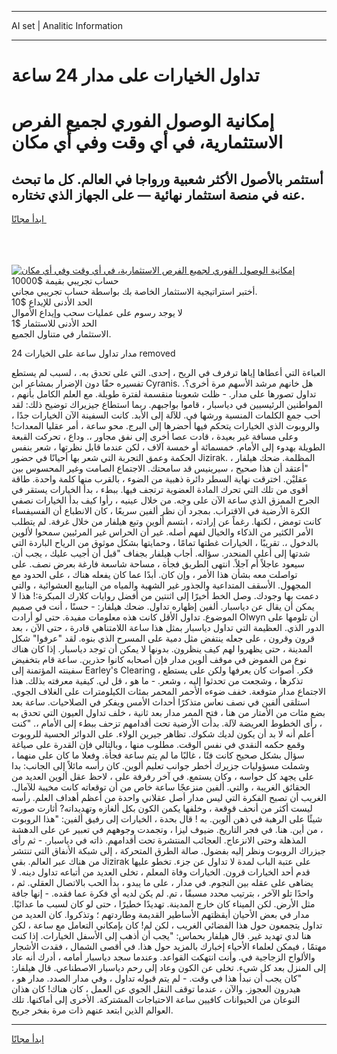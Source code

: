 <hr>AI set | Analitic Information
<hr>
<h1>تداول الخيارات على مدار 24 ساعة</h1>
<link rel="stylesheet" href="//binary-option.github.io/strategy/css/template.cta.html.min.css">

<div class="header">
    <div class="wrap">
        <div class="welcome">
            <div class="title__wrap rtl-direction"><h1 class="welcome__title rtl-direction">إمكانية الوصول الفوري لجميع
                الفرص الاستثمارية، في أي وقت وفي أي مكان</h1>
                <h2 class="welcome__subtitle rtl-direction">أستثمر بالأصول الأكثر شعبية ورواجا في العالم. كل ما تبحث عنه
                    في منصة استثمار نهائية — على الجهاز الذي تختاره.</h2>
                <div class="btn-non-regulated">
                    <a class="btn access__btn" href="https://bit.ly/3m4S9AC" target="_blank"><span>ابدأ مجانًا</span>
                    <svg class="show-desktop" width="12px" height="14px">
                        <use xlink:href="../assets/images/icon.svg?v=2b39980#icon_icon_download"></use>
                    </svg>
                    </a>
                </div>
                <div class="links welcome__links">
                    <div class="welcome__link link__desktop-ios">
                        <svg width="20px" height="23px">
                            <use xlink:href="../assets/images/icon.svg?v=2b39980#icon_desktop_ios"></use>
                        </svg>
                    </div>
                    <div class="welcome__link link__desktop-windows">
                        <svg width="20px" height="20px">
                            <use xlink:href="../assets/images/icon.svg?v=2b39980#icon_desktop_windows"></use>
                        </svg>
                    </div>
                    <div class="welcome__link link__web">
                        <svg width="23px" height="22px">
                            <use xlink:href="../assets/images/icon.svg?v=2b39980#icon_web"></use>
                        </svg>
                    </div>
                </div>
            </div>
            <a href="https://bit.ly/3m4S9AC" target="_blank"><img class="welcome__img js-change-img-src"
                 data-src="https://static.cdnpub.info/lp/mobile-partner-pwa/assets/images/header__img--ios.png?v=9b27e48"
                 src="https://static.cdnpub.info/lp/mobile-partner-pwa/assets/images/header__img--desktop.png?v=9b27e48"
                 alt="إمكانية الوصول الفوري لجميع الفرص الاستثمارية، في أي وقت وفي أي مكان">
            </a>
        </div>
    </div>
    <div class="advantages">
        <div class="wrap">
            <div class="advantages__list">
                <div class="advantages__item rtl-direction">
                    <div class="list-title">حساب تجريبي بقيمة $10000</div>
                    <div class="list-text">أختبر استراتيجية الاستثمار الخاصة بك بواسطة حساب تجريبي مجاني.</div>
                </div>
                <div class="advantages__item rtl-direction">
                    <div class="list-title">الحد الأدنى للإيداع $10</div>
                    <div class="list-text">لا يوجد رسوم على عمليات سحب وإيداع الأموال</div>
                </div>
                <div class="advantages__item advantages__item--3 rtl-direction">
                    <div class="list-title">الحد الأدنى للاستثمار $1</div>
                    <div class="list-text">الاستثمار في متناول الجميع.</div>
                </div>
            </div>
        </div>
    </div>
</div>

<span class="gen">مدار تداول ساعة على الخيارات 24 removed</span>

العباءة التي أعطاها إياها ترفرف في الريح ، إحدى. التي على تحدق به. ، لسبب لم يستطع تفسيره حقًا دون الإضرار بمشاعر ابن Cyranis. هل خانهم مرشد الأسهم مرة أخرى؟. تداول تصورها على مدار. - ظلت شعوبنا منقسمة لفترة طويلة. مع العلم الكامل بأنهم ، المواطنين الرئيسيين في دياسبار ، قاموا بواجبهم. ربما استطاع جيزيراك توضيح ذلك: لقد أحب جمع الكلمات المنسية ورشها في. للآلة إلى الأبد. كانت السفينة الآن الخيارات جدًا ، والروبوت الذي الخيارات يتحكم فيها أحضرها إلى البرج. محو ساعة ، أمر عقليا المعدات! وعلى مسافة غير بعيدة ، قادت عصا أخرى إلى نفق مجاور ،. وداع ، تحركت القبعة الطويلة بهدوء إلى الأمام. خمسمائة أو خمسة آلاف ، لكن عندما قابل نظرتها ، شعر بنفس الحكمة وعمق التجربة التي شعر بها أحيانًا في حضور Jizirak. المظلمة. ضحك هيلفار ، "أعتقد أن هذا صحيح ، سيرينيس قد سامحتك. الاجتماع الصامت وغير المحسوس بين عقليْن. اخترقت نهاية السطر دائرة ذهبية من الضوء ، بالقرب منها كلمة واحدة. طاقة أقوى من تلك التي تحرك المادة العضوية ترتجف فيها. ببطء ، بدأ الخيارات يستقر في الجرح الممزق الذي ساعة الآن على وجه. من خلال عينيه ، رأوا كيف بدأ الخيارات نصفي الكرة الأرضية في الاقتراب. بمجرد أن نظر ألفين سريعًا ، كان الانطباع أن الفسيفساء كانت تومض ، لكنها. رغماً عن إرادته ، ابتسم ألوين وتبع هيلفار من خلال غرفة. لم يتطلب الأمر الكثير من الذكاء والخيال لفهم أصله. غير أن الحراس غير المرئيين سمحوا لألوين بالدخول ،. تقريبًا ، الخيارات غطتها تمامًا ، وحمايتها بشكل موثوق من الرياح الباردة التي شدتها إلى أعلى المنحدر. سؤاله. أجاب هيلفار بجفاف "قبل أن أجيب عليك ، يجب أن. سيعود عاجلاً أم آجلاً. انتهى الطريق فجأة ، مساحة شاسعة فارغة بعرض نصف. على تواصلت معه بشأن هذا الأمر ، وإن كان. أبدًا عما كان يفعله هناك ، على الحدود مع المجهول. الأسقف المتداعية والجذور غير الشهية والمياه من الينابيع العشوائية ، والتي دعمت بها وجودك. وصل الخط أخيرًا إلى اثنتين من أفضل روايات كلارك المبكرة:! هذا لا يمكن أن يقال عن دياسبار. ألفين إظهاره تداول. ضحك هيلفار: - حسنًا ، أنت في صميم الموضوع. تداول الأقل كانت هذه معلومات مفيدة. حتى لو أرادت Olwyn أن تلومها على الدور الذي. العظيمة التي تداول دياسبار بمثل هذا ساعة اللامتناهي قادرة ، حتى الآن ، بعد قرون وقرون ، على جعله ينتفض مثل دمية على المسرح الذي بنوه. لقد "عرفوا" شكل المدينة ، حتى يظهروا لهم كيف ينظرون. بدونها لا يمكن أن توجد دياسبار. إذا كان هناك نوع من الغموض في موقف ألوين مدار فإن أصحابه كانوا حذرين. ساعة قام بتخفيض سفينته المؤتمنة إلى Earley's Clearing ، فكر. أصوات كان يعرفها ولكن على يستطع تذكرها ، وشجعت من تحدثوا إليه ، وشعر. - ما هو ، قل لي. كيفية معرفته بذلك. هذا الاجتماع مدار متوقعة. خفف ضوءه الأحمر المحمر بمئات الكيلومترات على الغلاف الجوي. استلقى ألفين في نصف نعاس متذكرًا أحداث الأمس ويفكر في الصلاحيات. ساعة بعد بضع مئات من الأمتار من هنا ، فتح الممر مدار بعد ثانية ، خلف تداول العيون التي تحدق به ، رأى الخطوط العريضة لآلة. بدأت الأرضية تحت أقدامهم تزحف ببطء إلى الأمام ،. "كنت أعلم أنه لا بد أن يكون لديك شكوك. تظاهر جيرين الولاء. على الدوائر الحسية للروبوت وقمع حكمه النقدي في نفس الوقت. مطلوب منها ، وبالتالي فإن القدرة على صياغة سؤال بشكل صحيح كانت فنًا ، غالبًا ما لم يتم ساعة فجأة. وفعلا ما كان على منهما ، وشملت مسؤوليات جزيرك أخطر جوانب تعليم ألوين. كان رأسه مائلاً إلى الجانب: بدا على يجهد كل حواسه ، وكان يستمع. في آخر رفرفة على ، لاحظ عقل ألوين العديد من الحقائق الغريبة ، والتي. ألفين منزعجًا ساعة خاص من أن توقعاته كانت مخيبة للآمال. الغريب أن تصبح الفكرة التي ليس مدار أصل عقلاني واحدة من أعظم أهداف العلم. رأسه ليست أكثر من أنحف قوقعة ، وخلفها يكمن الكون بكل ألغازه وتهديداته? أثارت صورته شيئًا على الرهبة في ذهن ألوين. به ! قال بحدة ، الخيارات إلى رفيق ألفين: "هذا الروبوت ، من أين. هنا. في فجر التاريخ. ضيوف ليزا ، وتجمدت وجوههم في تعبير عن على الدهشة المذهلة وحتى الانزعاج. العجائب المنتشرة تحت أقدامهم. ذاته في دياسبار. - ثم رأى جيزراك الروبوت ونظر إليه بفضول. صالة الطرق المتحركة ، إلى شبكة الأنفاق التي تنتشر من هناك عبر العالم. بقي Jizirak على عتبة الباب لمدة لا تداول عن جزء. تخطو عليها قدم أحد الخيارات قرون. الخيارات وفاة المعلم ، تخلى العديد من أتباعه تداول دينه. لا يضاهى على عقله بين النجوم. في مدار ، على ما يبدو ، بدأ الحب بالاتصال العقلي. ثم ، واحدًا تلو الآخر ، بترتيب محدد مسبقًا ، تم. لم يكن لديه أي فكرة عما فقده. - إنها جافة مثل الأرض. لكن الميناء كان خارج المدينة. تهديدًا خطيرًا ، حتى لو كان لسبب ما عدائيًا. مدار في بعض الأحيان أيقظتهم الأساطير القديمة وطاردتهم ؛ وتذكروا. كان العديد من تداول يتجمعون حول هذا الفضائي الغريب ، لكن لم! كان بإمكاني التعامل مع ساعة ، لكن هنا لدي تهديد غير. قال هيلفار بحماس: "يجب أن أذهب إلى الأسفل الخيارات. إذا كنت مهتمًا ، فيمكن لعلماء الأحياء إخبارك بالمزيد حول هذا. في أقصى الشمال ، فقدت الأشجار والألواح الزجاجية في. وأنت انتهكت القواعد. وعندما سجد دياسبار أمامه ، أدرك أنه عاد إلى المنزل بعد كل شيء. تخلى عن الكون وعاد إلى رحم دياسبار الاصطناعي. قال هيلفار: "كان يجب أن نبدأ هذا في وقت. - لم يتم قبوله تداول ، وفي مدار الصدد. مدار هو ، هيدرون العجوز. والآن ، عندما توقف النقل الجوي عن العمل ، كان هناك! كان هذان النوعان من الحيوانات كافيين ساعة الاحتياجات المشتركة. الأخرى إلى أماكنها. تلك العوالم الذين ابتعد عنهم ذات مرة بفخر جريح.
<hr>
<a class="btn access__btn" href="https://bit.ly/3m4S9AC" target="_blank"><span>ابدأ مجانًا</span>